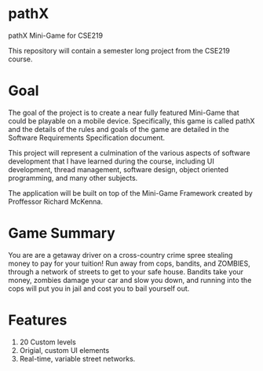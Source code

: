 pathX
=====

pathX Mini-Game for CSE219

This repository will contain a semester long project from the CSE219 course.

Goal
===
The goal of the project is to create a near fully featured Mini-Game that could be playable on a mobile device. 
Specifically, this game is called pathX and the details of the rules and goals of the game are detailed in the Software 
Requirements Specification document.

This project will represent a culmination of the various aspects of software development that I have learned during
the course, including UI development, thread management, software design, object oriented programming, and many other 
subjects. 

The application will be built on top of the Mini-Game Framework created by Proffessor Richard McKenna.

Game Summary
===
You are are a getaway driver on a cross-country crime spree stealing money to pay for your tuition! Run away from cops, bandits, and ZOMBIES, through a network of streets to get to your safe house. Bandits take your money, zombies damage your car and slow you down, and running into the cops will put you in jail and cost you to bail yourself out. 

Features
===
1. 20 Custom levels
2. Origial, custom UI elements
3. Real-time, variable street networks.

